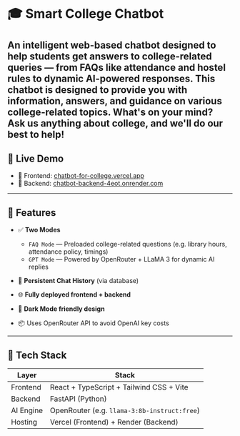 # 🎓 Smart College Chatbot

An intelligent web-based chatbot designed to help students get answers to college-related queries — from FAQs like attendance and hostel rules to dynamic AI-powered responses.
This chatbot is designed to provide you with information, answers, and guidance on various college-related topics.
What's on your mind? Ask us anything about college, and we'll do our best to help!
---

## 🚀 Live Demo

- 🔗 Frontend: [chatbot-for-college.vercel.app](https://chatbot-for-college.vercel.app)
- 🔗 Backend: [chatbot-backend-4eot.onrender.com](https://chatbot-backend-4eot.onrender.com)

---

## 🧠 Features

- ✅ **Two Modes**
  - `FAQ Mode` — Preloaded college-related questions (e.g. library hours, attendance policy, timings)
  - `GPT Mode` — Powered by OpenRouter + LLaMA 3 for dynamic AI replies

- 📝 **Persistent Chat History** (via database)
- 🌐 **Fully deployed frontend + backend**
- 🌙 **Dark Mode friendly design**
- 📦 Uses OpenRouter API to avoid OpenAI key costs

---

## 🧰 Tech Stack

| Layer     | Stack                            |
|-----------|----------------------------------|
| Frontend  | React + TypeScript + Tailwind CSS + Vite |
| Backend   | FastAPI (Python)                 |
| AI Engine | OpenRouter (e.g. `llama-3:8b-instruct:free`) |
| Hosting   | Vercel (Frontend) + Render (Backend)  |
